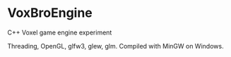 VoxBroEngine
============

C++ Voxel game engine experiment

Threading, OpenGL, glfw3, glew, glm. Compiled with MinGW on Windows.